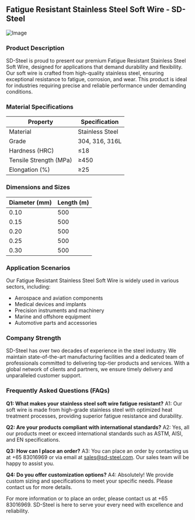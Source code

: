 ## Fatigue Resistant Stainless Steel Soft Wire - SD-Steel

![Image](https://github.com/user-attachments/assets/2567258e-e124-4816-932d-1809bd27ef0b)

### Product Description

SD-Steel is proud to present our premium Fatigue Resistant Stainless Steel Soft Wire, designed for applications that demand durability and flexibility. Our soft wire is crafted from high-quality stainless steel, ensuring exceptional resistance to fatigue, corrosion, and wear. This product is ideal for industries requiring precise and reliable performance under demanding conditions.

### Material Specifications

| Property                | Specification           |
|-------------------------|-------------------------|
| Material                | Stainless Steel         |
| Grade                   | 304, 316, 316L          |
| Hardness (HRC)          | ≤18                     |
| Tensile Strength (MPa)  | ≥450                    |
| Elongation (%)          | ≥25                     |

### Dimensions and Sizes

| Diameter (mm) | Length (m) |
|---------------|------------|
| 0.10          | 500        |
| 0.15          | 500        |
| 0.20          | 500        |
| 0.25          | 500        |
| 0.30          | 500        |

### Application Scenarios

Our Fatigue Resistant Stainless Steel Soft Wire is widely used in various sectors, including:
- Aerospace and aviation components
- Medical devices and implants
- Precision instruments and machinery
- Marine and offshore equipment
- Automotive parts and accessories

### Company Strength

SD-Steel has over two decades of experience in the steel industry. We maintain state-of-the-art manufacturing facilities and a dedicated team of professionals committed to delivering top-tier products and services. With a global network of clients and partners, we ensure timely delivery and unparalleled customer support.

### Frequently Asked Questions (FAQs)

**Q1: What makes your stainless steel soft wire fatigue resistant?**
A1: Our soft wire is made from high-grade stainless steel with optimized heat treatment processes, providing superior fatigue resistance and durability.

**Q2: Are your products compliant with international standards?**
A2: Yes, all our products meet or exceed international standards such as ASTM, AISI, and EN specifications.

**Q3: How can I place an order?**
A3: You can place an order by contacting us at +65 83016969 or via email at sales@sd-steel.com. Our sales team will be happy to assist you.

**Q4: Do you offer customization options?**
A4: Absolutely! We provide custom sizing and specifications to meet your specific needs. Please contact us for more details.

For more information or to place an order, please contact us at +65 83016969. SD-Steel is here to serve your every need with excellence and reliability.